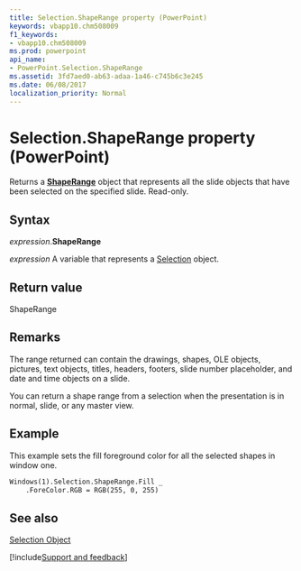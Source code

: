```yaml
---
title: Selection.ShapeRange property (PowerPoint)
keywords: vbapp10.chm508009
f1_keywords:
- vbapp10.chm508009
ms.prod: powerpoint
api_name:
- PowerPoint.Selection.ShapeRange
ms.assetid: 3fd7aed0-ab63-adaa-1a46-c745b6c3e245
ms.date: 06/08/2017
localization_priority: Normal
---
```



# Selection.ShapeRange property (PowerPoint)

Returns a  **[ShapeRange](PowerPoint.ShapeRange.md)** object that represents all the slide objects that have been selected on the specified slide. Read-only.


## Syntax

_expression_.**ShapeRange**

_expression_ A variable that represents a [Selection](PowerPoint.Selection.md) object.


## Return value

ShapeRange


## Remarks

The range returned can contain the drawings, shapes, OLE objects, pictures, text objects, titles, headers, footers, slide number placeholder, and date and time objects on a slide.

You can return a shape range from a selection when the presentation is in normal, slide, or any master view.


## Example

This example sets the fill foreground color for all the selected shapes in window one.


```vb
Windows(1).Selection.ShapeRange.Fill _
    .ForeColor.RGB = RGB(255, 0, 255)
```


## See also


[Selection Object](PowerPoint.Selection.md)

[!include[Support and feedback](~/includes/feedback-boilerplate.md)]